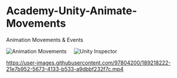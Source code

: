 # Academy-Unity-Animate-Movements
 Animation Movements & Events


![Animation Movements](https://user-images.githubusercontent.com/97804200/189217167-c53c2e56-f04f-44e5-a348-d3d741a17d80.png)
 
 
![Unity Inspector](https://user-images.githubusercontent.com/97804200/189217346-f4383a41-f4a3-4306-a5b9-8f3bd365e211.png)


https://user-images.githubusercontent.com/97804200/189218222-21e7b952-5673-4133-b533-a9dbbf232f7c.mp4
